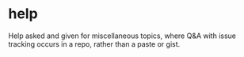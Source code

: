 # help
Help asked and given for miscellaneous topics, where Q&amp;A with issue tracking occurs in a repo, rather than a paste or gist.
